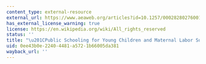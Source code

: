 ```yaml
---
content_type: external-resource
external_url: https://www.aeaweb.org/articles?id=10.1257/000282802760015748
has_external_license_warning: true
license: https://en.wikipedia.org/wiki/All_rights_reserved
status: ''
title: "\u201CPublic Schooling for Young Children and Maternal Labor Supply.\u201D"
uid: 0ee43b0e-2240-4481-a572-1b66005da381
wayback_url: ''
---
```


